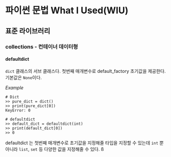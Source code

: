 # 파이썬 문법 What I Used(WIU)

## 표준 라이브러리

### collections - 컨테이너 데이터형

#### defaultdict

`dict` 클래스의 서브 클래스다. 첫번째 매개변수로 default_factory 초기값을 제공한다. 기본값은 `None`이다.

*Example*

```
# Dict
>> pure_dict = dict()
>> print(pure_dict[0])
KeyError: 0

# defaultdict
>> default_dict = defaultdict(int)
>> print(default_dict[0])
>> 0
```

defaultdict 는 첫번째 매개변수로 초기값을 지정해줄 타입을 지정할 수 있는데 `int` 뿐 아니라 `list`, `set` 등 다양한 값을 지정해줄 수 있다.
ß